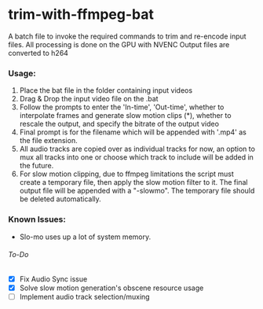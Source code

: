# trim-with-ffmpeg-bat
A batch file to invoke the required commands to trim and re-encode input files.
All processing is done on the GPU with NVENC
Output files are converted to h264

### Usage:
1) Place the bat file in the folder containing input videos
2) Drag & Drop the input video file on the .bat
3) Follow the prompts to enter the 'In-time', 'Out-time', whether to interpolate frames and generate slow motion clips (*),  whether to rescale the output, and specify the bitrate of the output video
4) Final prompt is for the filename which will be appended with '.mp4' as the file extension.
5) All audio tracks are copied over as individual tracks for now, an option to mux all tracks into one or choose which track to include will be added in the future. 
6) For slow motion clipping, due to ffmpeg limitations the script must create a temporary file, then apply the slow motion filter to it. The final output file will be appended with a "-slowmo". The temporary file should be deleted automatically.


### Known Issues:
* Slo-mo uses up a lot of system memory.


###### To-Do 
- [x] Fix Audio Sync issue 
- [x] Solve slow motion generation's obscene resource usage
- [ ] Implement audio track selection/muxing
